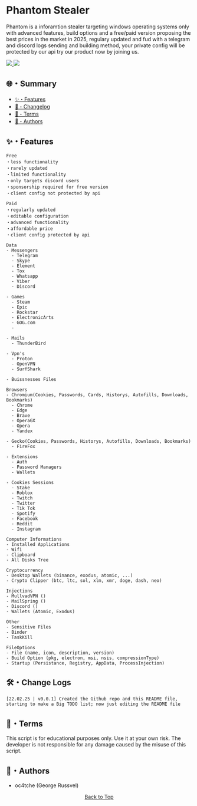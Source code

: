 # Phantom Stealer
<p>
Phantom is a inforamtion stealer targeting windows operating systems only with advanced features, build options
and a free/paid version proposing the best prices in the market in 2025, regulary updated and fud with a telegram and discord 
logs sending and building method, your private config will be protected by our api try our product now by joining us.
</p>

<a href="https://t.me/soon...">
  <img src="https://img.shields.io/badge/telegram-2CA5E0?style=for-the-badge&logo=telegram&logoColor=white">
</a>
<a href="https://discord.gg/soon...">
  <img src="https://img.shields.io/badge/discord-5865F2?style=for-the-badge&logo=discord&logoColor=white">
</a>

## 🌐・Summary   
  
- [✨・Features](#features) 
- [📝・Changelog](#changelog)     
- [💼・Terms](#terms)
- [👤・Authors](#authors)

## <a id="features"></a>✨・Features

```
Free
・less functionality
・rarely updated
・limited functionality
・only targets discord users
・sponsorship required for free version
・client config not protected by api

Paid
・regularly updated
・editable configuration
・advanced functionality
・affordable price
・client config protected by api

Data
- Messengers
  - Telegram
  - Skype
  - Element
  - Tox
  - Whatsapp
  - Viber
  - Discord

- Games
  - Steam
  - Epic
  - Rockstar
  - ElectronicArts
  - GOG.com
  -

- Mails
  - ThunderBird

- Vpn's
  - Proton
  - OpenVPN
  - SurfShark

- Buissnesses Files

Browsers
- Chromium(Cookies, Passwords, Cards, Historys, Autofills, Downloads, Bookmarks)
  - Chrome
  - Edge
  - Brave
  - OperaGX
  - Opera
  - Yandex

- Gecko(Cookies, Passwords, Historys, Autofills, Downloads, Bookmarks)
  - FireFox

- Extensions
  - Auth
  - Password Managers
  - Wallets

- Cookies Sessions
  - Stake
  - Roblox
  - Twitch
  - Twitter
  - Tik Tok
  - Spotify
  - Facebook
  - Reddit
  - Instagram

Computer Informations
- Installed Applications
- Wifi
- Clipboard
- All Disks Tree

Cryptocurrency
- Desktop Wallets (binance, exodus, atomic, ...)
- Crypto Clipper (btc, ltc, sol, xlm, xmr, doge, dash, neo)

Injections
- MullvadVPN ()
- MailSpring ()
- Discord ()
- Wallets (Atomic, Exodus)

Other
- Sensitive Files
- Binder
- TaskKill

FileOptions
- File (name, icon, description, version)
- Build Option (pkg, electron, msi, nsis, compressionType)
- Startup (Persistance, Registry, AppData, ProcessInjection)
```

## <a id="changelog"></a>🛠・Change Logs

```
[22.02.25 | v0.0.1] Created the Github repo and this README file, starting to make a Big TODO list; now just editing the README file
```

## <a id="terms"></a>💼・Terms

This script is for educational purposes only. Use it at your own risk. The developer is not responsible for any damage caused by the misuse of this script.


## <a id="authors"></a>👤・Authors

- oc4tche (George Russvel)


<p align="center">
  <a href=#top>Back to Top</a>
</p>
